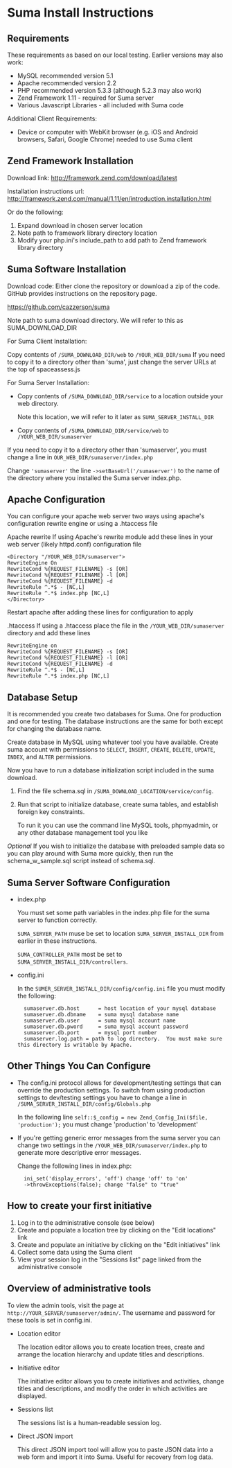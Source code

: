 Suma Install Instructions
==========================

Requirements
-------------

These requirements as based on our local testing. Earlier versions may also work:

* MySQL recommended version 5.1
* Apache recommended version 2.2
* PHP recommended version 5.3.3 (although 5.2.3 may also work)
* Zend Framework 1.11 - required for Suma server
* Various Javascript Libraries - all included with Suma code

Additional Client Requirements:

* Device or computer with WebKit browser (e.g. iOS and Android browsers, Safari, Google Chrome) needed to use Suma client


Zend Framework Installation
-----------------------------

Download link: http://framework.zend.com/download/latest
 
Installation instructions url: http://framework.zend.com/manual/1.11/en/introduction.installation.html
 
Or do the following:

1. Expand download in chosen server location
2. Note path to framework library directory location
3. Modify your php.ini's include_path to add path to Zend framework library directory


Suma Software Installation
---------------------------

Download code: Either clone the repository or download a zip of the
code. GitHub provides instructions on the repository page.

https://github.com/cazzerson/suma

Note path to suma download directory.  We will refer to this as SUMA_DOWNLOAD_DIR

For Suma Client Installation:

Copy contents of `/SUMA_DOWNLOAD_DIR/web` to `/YOUR_WEB_DIR/suma`
If you need to copy it to a directory other than
'suma', just change the server URLs at the top of spaceassess.js

For Suma Server Installation:

* Copy contents of `/SUMA_DOWNLOAD_DIR/service` to a location outside your web directory.

    Note this location, we will refer to it later as `SUMA_SERVER_INSTALL_DIR`

* Copy contents of `/SUMA_DOWNLOAD_DIR/service/web` to `/YOUR_WEB_DIR/sumaserver`

If you need to copy it to a directory other than
'sumaserver', you must change a line in `OUR_WEB_DIR/sumaserver/index.php` 

Change `'sumaserver'` the line `->setBaseUrl('/sumaserver')` to the name of the directory where you installed the Suma server index.php.


Apache Configuration
---------------------

You can configure your apache web server two ways using apache's configuration rewrite engine or using a .htaccess file

Apache rewrite
If using Apache's rewrite module add these lines in your web server (likely httpd.conf) configuration file 

    <Directory "/YOUR_WEB_DIR/sumaserver">  
    RewriteEngine On
    RewriteCond %{REQUEST_FILENAME} -s [OR]
    RewriteCond %{REQUEST_FILENAME} -l [OR]
    RewriteCond %{REQUEST_FILENAME} -d
    RewriteRule ^.*$ - [NC,L]
    RewriteRule ^.*$ index.php [NC,L]
    </Directory>
                
Restart apache after adding these lines for configuration to apply

.htaccess
If using a .htaccess place the file in the `/YOUR_WEB_DIR/sumaserver` directory and add these lines
 
    RewriteEngine on
    RewriteCond %{REQUEST_FILENAME} -s [OR]
    RewriteCond %{REQUEST_FILENAME} -l [OR]
    RewriteCond %{REQUEST_FILENAME} -d
    RewriteRule ^.*$ - [NC,L]
    RewriteRule ^.*$ index.php [NC,L]
    
    
Database Setup
---------------

It is recommended you create two databases for Suma.  One for production and one for testing.  The database instructions are the same for both except for changing the database name.

Create database in MySQL using whatever tool you have available.
Create suma account with permissions to `SELECT`, `INSERT`, `CREATE`, `DELETE`, `UPDATE`, `INDEX`, and `ALTER` permissions.

Now you have to run a database initialization script included in the suma download. 

1. Find the file schema.sql in `/SUMA_DOWNLOAD_LOCATION/service/config`.
2. Run that script to initialize database, create suma tables, and establish foreign key constraints.
    
    To run it you can use the command line MySQL tools, phpmyadmin, or any other database management tool you like

*Optional* If you wish to initialize the database with preloaded sample data so you can play around with Suma more quickly, then run the schema_w_sample.sql script instead of schema.sql.


Suma Server Software Configuration
-----------------------------------

* index.php

    You must set some path variables in the index.php file for the suma server to function correctly.

    `SUMA_SERVER_PATH` muse be set to location `SUMA_SERVER_INSTALL_DIR` from earlier in these instructions.

    `SUMA_CONTROLLER_PATH` most be set to `SUMA_SERVER_INSTALL_DIR/controllers`.

* config.ini

    In the `SUMER_SERVER_INSTALL_DIR/config/config.ini` file you must modify the following:

        sumaserver.db.host      = host location of your mysql database
        sumaserver.db.dbname    = suma mysql database name
        sumaserver.db.user      = suma mysql account name
        sumaserver.db.pword     = suma mysql account password
        sumaserver.db.port      = mysql port number
        sumaserver.log.path = path to log directory.  You must make sure this directory is writable by Apache.


Other Things You Can Configure
-------------------------------

* The config.ini protocol allows for development/testing settings that can override the production settings.  To switch from using production settings to dev/testing settings you have to change a line in `/SUMA_SERVER_INSTALL_DIR/config/Globals.php`

    In the following line `self::$_config = new Zend_Config_Ini($file, 'production');` you must change 'production' to 'development'

* If you're getting generic error messages from the suma server you can change two settings in the `/YOUR_WEB_DIR/sumaserver/index.php` to generate more descriptive error messages.

    Change the following lines in index.php:

        ini_set('display_errors', 'off') change 'off' to 'on'
        ->throwExceptions(false); change "false" to "true"


How to create your first initiative
------------------------------------

1. Log in to the administrative console (see below)
2. Create and populate a location tree by clicking on the "Edit locations" link
3. Create and populate an initiative by clicking on the "Edit initiatives" link
4. Collect some data using the Suma client
5. View your session log in the "Sessions list" page linked from the administrative console


Overview of administrative tools
---------------------------------

To view the admin tools, visit the page at `http://YOUR_SERVER/sumaserver/admin/`. The username and password for these tools is set in config.ini.

* Location editor
    
    The location editor allows you to create location trees, create and arrange the location hierarchy and update titles and descriptions.

* Initiative editor

    The initiative editor allows you to create initiatives and activities, change titles and descriptions, and modify the order in which activities are displayed.

* Sessions list
    
    The sessions list is a human-readable session log.

* Direct JSON import
    
    This direct JSON import tool will allow you to paste JSON data into a web form and import it into Suma. Useful for recovery from log data.
